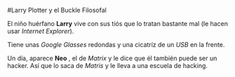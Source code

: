 
#Larry Plotter y el Buckle Filosofal

El niño huérfano **Larry** vive con sus tiós que lo tratan bastante mal
(le hacen usar *Internet Explorer*).

Tiene unas *Google Glasses* redondas y una cicatríz de un *USB* en la frente.

Un día, aparece **Neo** , el de *Matrix* y le dice que él también puede ser un hacker.
Así que lo saca de *Matris* y le lleva a una escuela de hacking.
